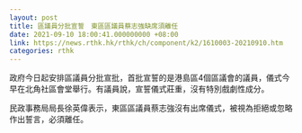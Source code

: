 ```yaml
---
layout: post
title: 區議員分批宣誓　東區區議員蔡志強缺席須離任
date: 2021-09-10 18:00:41.000000000 +08:00
link: https://news.rthk.hk/rthk/ch/component/k2/1610003-20210910.htm
categories: rthk
---
```


政府今日起安排區議員分批宣批，首批宣誓的是港島區4個區議會的議員，儀式今早在北角社區會堂舉行。有議員說，宣誓儀式莊重，沒有特別戲劇性成分。

民政事務局局長徐英偉表示，東區區議員蔡志強沒有出席儀式，被視為拒絕或忽略作出誓言，必須離任。
